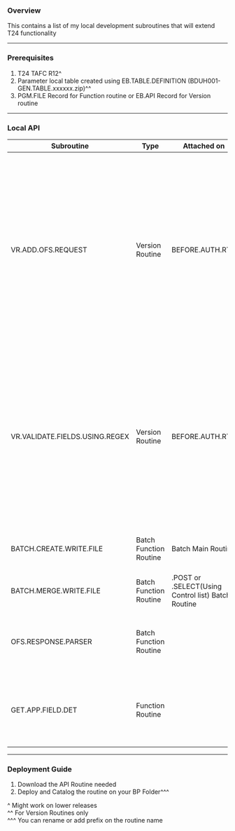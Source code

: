 ### Overview
This contains a list of my local development subroutines that will extend T24 functionality

***

### Prerequisites
1. T24 TAFC R12^
1. Parameter local table created using EB.TABLE.DEFINITION (BDUH001-GEN.TABLE.xxxxxx.zip)^^
1. PGM.FILE Record for Function routine or EB.API Record for Version routine
***
### Local API

| Subroutine             | Type            | Attached on     | Description   | Input Param | Output Param | Prerequisite |
|------------------------|-----------------|-----------------|---------------|------------------|------------------|------------------|
| VR.ADD.OFS.REQUEST                  | Version Routine | BEFORE.AUTH.RTN | Add Additional OFS Request at Version Level | **This will be placed on EB.XXX.GEN.PARAM Application/Table** <br /> <br /> **ID Format** = AOR-<Version Name\>(E.g AOR-TELLER,CASH.DEPOSIT) <br /><br />**OFS Build Record ID** = Any valid application field which this routine attached, Leave as blank to generate automatic ID. <br /><br /> **OFS Build Record Version** = OFS Version  <br /><br /> **OFS Build Record Function** = OFS Function  <br /><br /> **OFS Build Record Type** = OFS type  <br /><br /> **OFS Build Record LR Type** = ADD to process after validate or INSERT to process first <br /> <br /> Kindly use *EB.XXX.GEN.PARAM,OFS.ADD.LOCAL.REQUEST* screen SETUP | Any error will being displayed on Version screen | Parameter table, EB.API Record and catalogue routine
| VR.VALIDATE.FIELDS.USING.REGEX      | Version Routine | BEFORE.AUTH.RTN | Validate fields using on REGEX Expression   | **This will be placed on EB.XXX.GEN.PARAM Application/Table** <br /> <br /> **ID Format** = <Version Name\>(E.g TELLER,CASH.DEPOSIT) <br /> <br /> **Application Name** = Valid Application <br /> <br /> **REGEX Validation** = Valid REGEX expression  <br /> <br /> **Application Fields** = Valid Application Fields <br /> <br /> **Error ID** = Valid Error ID from EB.ERROR Application  <br /> <br /> **Regex Expression Matched** = Y or N <br /><br /> Kindly use *EB.XXX.GEN.PARAM,REGEX.VALIDATION* screen SETUP | Any error will being displayed on Version screen | Parameter table, EB.API Record and catalogue routine
| BATCH.CREATE.WRITE.FILE             | Batch Function Routine   | Batch Main Routine | This will create/write file per agent. Files will be merge by BATCH.MERGE.WRITE.FILE routine | **Y.FILE.DIR** = File Directory <br /> **Y.FILENAME** = File Name <br /> **Y.FILE.EXT** = File extension <br /> **Y.RECORD** = Record || Catalogue routine
| BATCH.MERGE.WRITE.FILE              | Batch Function Routine   | .POST or .SELECT(Using Control list) Batch Routine                | This will merge files created by BATCH.CREATE.WRITE.FILE routine. | **Y.FILE.DIR** = File Directory <br /> **Y.FILENAME** = File Name <br /> **Y.TIMESTAMP** = Option to place timespamp, Set yo 'Y' |**Y.ERR** = Error | Catalogue routine
| OFS.RESPONSE.PARSER             | Batch Function Routine |  | This will extract OFS message and convert into variables | **Y.OFS.RESPONSE** = OFS Response| **Y.REC.ID** = OFS Record ID <br /> **Y.REC.STATUS** = OFS Error Message <br /> **Y.REC.STATUS.IND** = OFS Error Indicator | Catalogue routine
| GET.APP.FIELD.DET             | Function Routine |  | Return Application Field, Index, type and length | **Y.IN.APP** = Application <br /> **Y.IN.FIELD** = Field <br /> | **Y.OUT.FIELD.TYPE** = App Field type  <br /> **Y.OUT.FIELD.INDEX** = App Field index  <br /> **Y.OUT.FIELD.LEN** = App Field length <br />**Y.ERR** = Error Message | Catalogue routine


***
### Deployment Guide

1. Download the API Routine needed
1. Deploy and Catalog the routine on your BP Folder^^^

^ Might work on lower releases <br />
^^ For Version Routines only <br />
^^^ You can rename or add prefix on the routine name
